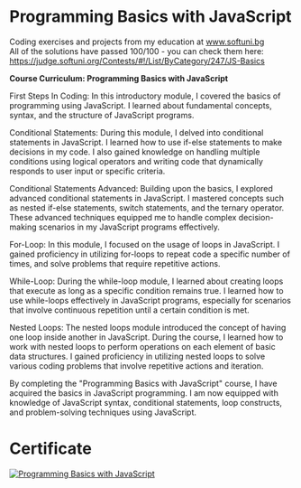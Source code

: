 # Programming Basics with JavaScript
Coding exercises and projects from my education at www.softuni.bg
<br>
All of the solutions have passed 100/100 - you can check them here: https://judge.softuni.org/Contests/#!/List/ByCategory/247/JS-Basics
<br>

<b>Course Curriculum: Programming Basics with JavaScript</b>

First Steps In Coding: In this introductory module, I covered the basics of programming using JavaScript. I learned about fundamental concepts, syntax, and the structure of JavaScript programs.

Conditional Statements: During this module, I delved into conditional statements in JavaScript. I learned how to use if-else statements to make decisions in my code. I also gained knowledge on handling multiple conditions using logical operators and writing code that dynamically responds to user input or specific criteria.

Conditional Statements Advanced: Building upon the basics, I explored advanced conditional statements in JavaScript. I mastered concepts such as nested if-else statements, switch statements, and the ternary operator. These advanced techniques equipped me to handle complex decision-making scenarios in my JavaScript programs effectively.

For-Loop: In this module, I focused on the usage of loops in JavaScript. I gained proficiency in utilizing for-loops to repeat code a specific number of times, and solve problems that require repetitive actions.

While-Loop: During the while-loop module, I learned about creating loops that execute as long as a specific condition remains true. I learned how to use while-loops effectively in JavaScript programs, especially for scenarios that involve continuous repetition until a certain condition is met.

Nested Loops: The nested loops module introduced the concept of having one loop inside another in JavaScript. During the course, I learned how to work with nested loops to perform operations on each element of basic data structures. I gained proficiency in utilizing nested loops to solve various coding problems that involve repetitive actions and iteration.

By completing the "Programming Basics with JavaScript" course, I have acquired the basics in JavaScript programming. I am now equipped with knowledge of JavaScript syntax, conditional statements, loop constructs, and problem-solving techniques using JavaScript.
# Certificate
<a href="https://softuni.bg/certificates/details/170528/f8553fdd" rel="nofollow"><img src="https://user-images.githubusercontent.com/101351760/234004462-4e3fb921-96db-4ffa-ae35-cceb007004fe.png" alt="Programming Basics with JavaScript"></a>
